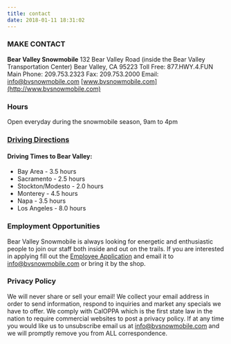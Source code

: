 ```yaml
---
title: contact
date: 2018-01-11 18:31:02
---
```


### MAKE CONTACT

**Bear Valley Snowmobile** 132 Bear Valley Road (inside the Bear Valley Transportation Center) Bear Valley, CA 95223 Toll Free: 877.HWY.4.FUN Main Phone: 209.753.2323 Fax: 209.753.2000 Email: [info@bvsnowmobile.com](mailto:info@bvsnowmobile.com) [www.bvsnowmobile.com](http://www.bvsnowmobile.com)

### Hours

Open everyday during the snowmobile season, 9am to 4pm

### [Driving Directions](http://www.bvsnowmobile.com/driving-directions/)

#### Driving Times to Bear Valley:

*   Bay Area - 3.5 hours
*   Sacramento - 2.5 hours
*   Stockton/Modesto - 2.0 hours
*   Monterey - 4.5 hours
*   Napa - 3.5 hours
*   Los Angeles - 8.0 hours

### Employment Opportunities

Bear Valley Snowmobile is always looking for energetic and enthusiastic people to join our staff both inside and out on the trails. If you are interested in applying fill out the [Employee Application](http://www.bvsnowmobile.com/wordpress_bvs/wp-content/uploads/2017/04/edited_Application_for_Employment.pdf) and email it to info@bvsnowmobile.com or bring it by the shop.

### Privacy Policy

We will never share or sell your email! We collect your email address in order to send information, respond to inquiries and market any specials we have to offer. We comply with CalOPPA which is the first state law in the nation to require commercial websites to post a privacy policy. If at any time you would like us to unsubscribe email us at [info@bvsnowmobile.com](mailto:info@bvsnowmobile.com) and we will promptly remove you from ALL correspondence.